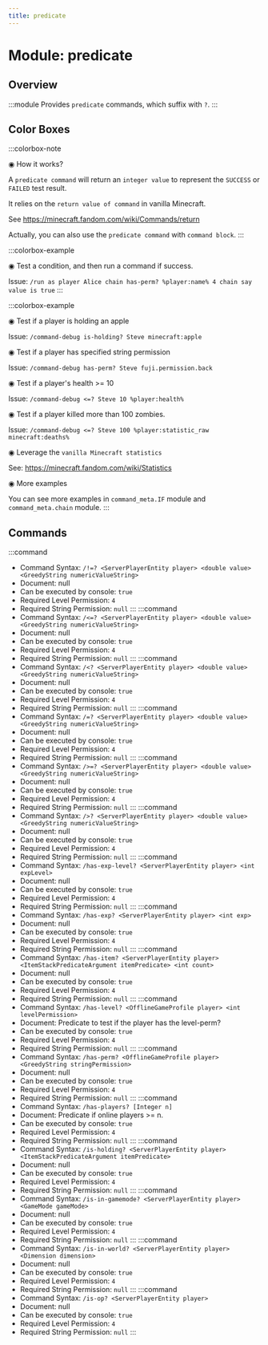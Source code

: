 ```yaml
---
title: predicate
---
```



# Module: predicate

## Overview
:::module
  Provides `predicate` commands, which suffix with `?`.
:::
## Color Boxes

:::colorbox-note

  ◉ How it works?
  
  A `predicate command` will return an `integer value` to represent the `SUCCESS` or `FAILED` test result.
  
  It relies on the `return value of command` in vanilla Minecraft.
  
  See https://minecraft.fandom.com/wiki/Commands/return
  
  
  
  Actually, you can also use the `predicate command` with `command block`.
:::

:::colorbox-example

  ◉ Test a condition, and then run a command if success.
  
  Issue: `/run as player Alice chain has-perm? %player:name% 4 chain say value is true`
:::

:::colorbox-example

  ◉ Test if a player is holding an apple
  
  Issue: `/command-debug is-holding? Steve minecraft:apple`
  
  
  
  ◉ Test if a player has specified string permission
  
  Issue: `/command-debug has-perm? Steve fuji.permission.back`
  
  
  
  ◉ Test if a player's health >= 10
  
  Issue: `/command-debug <=? Steve 10 %player:health%`
  
  
  
  ◉ Test if a player killed more than 100 zombies.
  
  Issue: `/command-debug <=? Steve 100 %player:statistic_raw minecraft:deaths%`
  
  
  
  ◉ Leverage the `vanilla Minecraft statistics`
  
  See: https://minecraft.fandom.com/wiki/Statistics
  
  
  
  ◉ More examples
  
  You can see more examples in `command_meta.IF` module and `command_meta.chain` module.
:::

## Commands
:::command
- Command Syntax: `/!=? <ServerPlayerEntity player> <double value> <GreedyString numericValueString>`
- Document: null
- Can be executed by console: `true`
- Required Level Permission: `4`
- Required String Permission: `null`
:::
:::command
- Command Syntax: `/<=? <ServerPlayerEntity player> <double value> <GreedyString numericValueString>`
- Document: null
- Can be executed by console: `true`
- Required Level Permission: `4`
- Required String Permission: `null`
:::
:::command
- Command Syntax: `/<? <ServerPlayerEntity player> <double value> <GreedyString numericValueString>`
- Document: null
- Can be executed by console: `true`
- Required Level Permission: `4`
- Required String Permission: `null`
:::
:::command
- Command Syntax: `/=? <ServerPlayerEntity player> <double value> <GreedyString numericValueString>`
- Document: null
- Can be executed by console: `true`
- Required Level Permission: `4`
- Required String Permission: `null`
:::
:::command
- Command Syntax: `/>=? <ServerPlayerEntity player> <double value> <GreedyString numericValueString>`
- Document: null
- Can be executed by console: `true`
- Required Level Permission: `4`
- Required String Permission: `null`
:::
:::command
- Command Syntax: `/>? <ServerPlayerEntity player> <double value> <GreedyString numericValueString>`
- Document: null
- Can be executed by console: `true`
- Required Level Permission: `4`
- Required String Permission: `null`
:::
:::command
- Command Syntax: `/has-exp-level? <ServerPlayerEntity player> <int expLevel>`
- Document: null
- Can be executed by console: `true`
- Required Level Permission: `4`
- Required String Permission: `null`
:::
:::command
- Command Syntax: `/has-exp? <ServerPlayerEntity player> <int exp>`
- Document: null
- Can be executed by console: `true`
- Required Level Permission: `4`
- Required String Permission: `null`
:::
:::command
- Command Syntax: `/has-item? <ServerPlayerEntity player> <ItemStackPredicateArgument itemPredicate> <int count>`
- Document: null
- Can be executed by console: `true`
- Required Level Permission: `4`
- Required String Permission: `null`
:::
:::command
- Command Syntax: `/has-level? <OfflineGameProfile player> <int levelPermission>`
- Document:   Predicate to test if the player has the level-perm?
- Can be executed by console: `true`
- Required Level Permission: `4`
- Required String Permission: `null`
:::
:::command
- Command Syntax: `/has-perm? <OfflineGameProfile player> <GreedyString stringPermission>`
- Document: null
- Can be executed by console: `true`
- Required Level Permission: `4`
- Required String Permission: `null`
:::
:::command
- Command Syntax: `/has-players? [Integer n]`
- Document:   Predicate if online players >= n.
- Can be executed by console: `true`
- Required Level Permission: `4`
- Required String Permission: `null`
:::
:::command
- Command Syntax: `/is-holding? <ServerPlayerEntity player> <ItemStackPredicateArgument itemPredicate>`
- Document: null
- Can be executed by console: `true`
- Required Level Permission: `4`
- Required String Permission: `null`
:::
:::command
- Command Syntax: `/is-in-gamemode? <ServerPlayerEntity player> <GameMode gameMode>`
- Document: null
- Can be executed by console: `true`
- Required Level Permission: `4`
- Required String Permission: `null`
:::
:::command
- Command Syntax: `/is-in-world? <ServerPlayerEntity player> <Dimension dimension>`
- Document: null
- Can be executed by console: `true`
- Required Level Permission: `4`
- Required String Permission: `null`
:::
:::command
- Command Syntax: `/is-op? <ServerPlayerEntity player>`
- Document: null
- Can be executed by console: `true`
- Required Level Permission: `4`
- Required String Permission: `null`
:::
